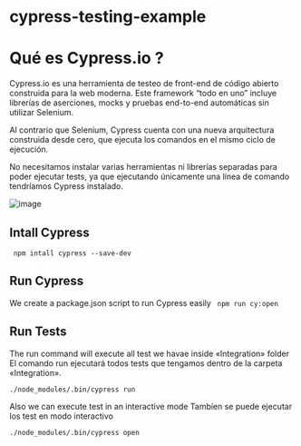 # cypress-testing-example
# Qué es Cypress.io ?
Cypress.io es una herramienta de testeo de front-end de código abierto construida para la web moderna. Este framework “todo en uno” incluye librerías de aserciones, mocks y pruebas end-to-end automáticas sin utilizar Selenium.

Al contrario que Selenium, Cypress cuenta con una nueva arquitectura construida desde cero, que ejecuta los comandos en el mismo ciclo de ejecución.

No necesitamos instalar varias herramientas ni librerías separadas para poder ejecutar tests, ya que ejecutando únicamente una línea de comando tendríamos Cypress instalado.

![image](https://user-images.githubusercontent.com/32901911/129789995-e72ab8ef-7c0b-4aa6-9511-af2b4ded63c8.png)

## Intall Cypress
``` npm intall cypress --save-dev```

## Run Cypress
We create a package.json script to run Cypress easily
``` npm run cy:open```

## Run Tests
The run command will execute all test we havae inside «Integration» folder
El comando run ejecutará todos tests que tengamos dentro de la carpeta «Integration».

```./node_modules/.bin/cypress run```

Also we can execute test in an interactive mode
Tambíen se puede ejecutar los test en modo interactivo

``` ./node_modules/.bin/cypress open ```
